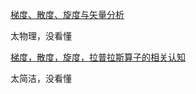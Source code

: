 [梯度、散度、旋度与矢量分析](https://zhuanlan.zhihu.com/p/165479232)

太物理，没看懂

[梯度，散度，旋度，拉普拉斯算子的相关认知](https://zhuanlan.zhihu.com/p/113413972)

太简洁，没看懂



